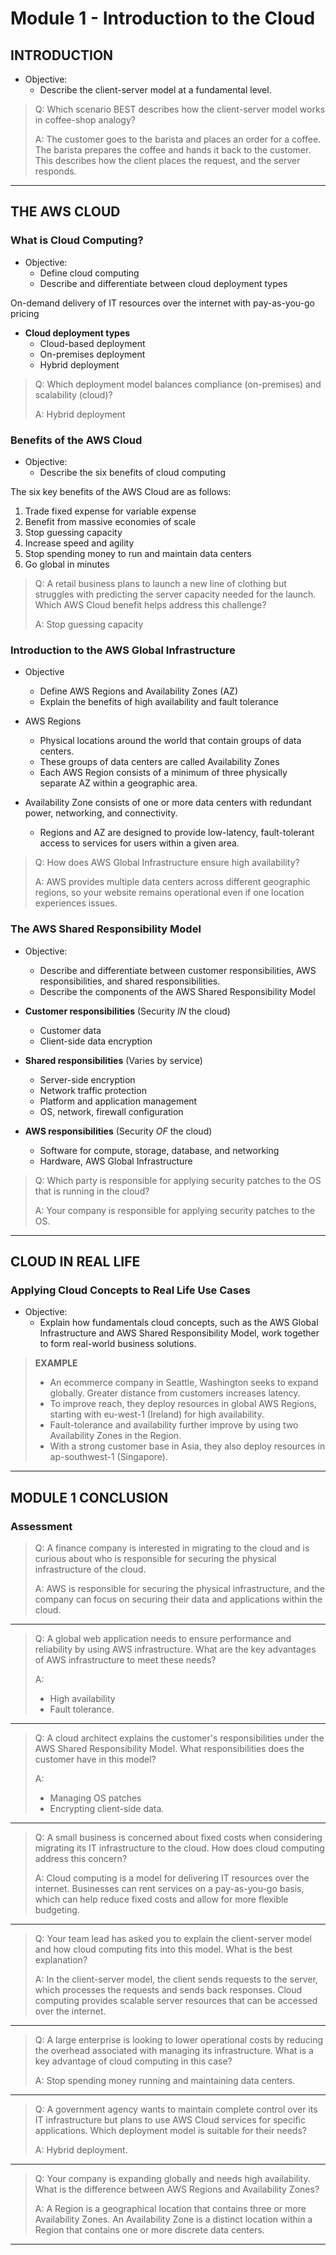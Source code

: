 # Module 1 - Introduction to the Cloud

## INTRODUCTION

- Objective:
  - Describe the client-server model at a fundamental level.

> Q: Which scenario BEST describes how the client-server model works in coffee-shop analogy?
> 
> A: The customer goes to the barista and places an order for a coffee. The barista prepares the coffee and hands it back to the customer. This describes how the client places the request, and the server responds.
---
## THE AWS CLOUD

### What is Cloud Computing?

- Objective:
  - Define cloud computing
  - Describe and differentiate between cloud deployment types

On-demand delivery of IT resources over the internet with pay-as-you-go pricing

- **Cloud deployment types**
    - Cloud-based deployment
    - On-premises deployment
    - Hybrid deployment

> Q: Which deployment model balances compliance (on-premises) and scalability (cloud)?
> 
> A: Hybrid deployment

### Benefits of the AWS Cloud

- Objective:
  - Describe the six benefits of cloud computing

The six key benefits of the AWS Cloud are as follows:

1. Trade fixed expense for variable expense
2. Benefit from massive economies of scale
3. Stop guessing capacity
4. Increase speed and agility
5. Stop spending money to run and maintain data centers
6. Go global in minutes



> Q: A retail business plans to launch a new line of clothing but struggles with predicting the server capacity needed for the launch. Which AWS Cloud benefit helps address this challenge?
>
> A: Stop guessing capacity

### Introduction to the AWS Global Infrastructure

- Objective
  - Define AWS Regions and Availability Zones (AZ)
  - Explain the benefits of high availability and fault tolerance

- AWS Regions
  - Physical locations around the world that contain groups of data centers.
  - These groups of data centers are called Availability Zones
  - Each AWS Region consists of a minimum of three physically separate AZ within a geographic area.
- Availability Zone consists of one or more data centers with redundant power, networking, and connectivity.
  - Regions and AZ are designed to provide low-latency, fault-tolerant access to services for users within a given area.

> Q: How does AWS Global Infrastructure ensure high availability?
>
> A: AWS provides multiple data centers across different geographic regions, so your website remains operational even if one location experiences issues.

### The AWS Shared Responsibility Model

- Objective:
  - Describe and differentiate between customer responsibilities, AWS responsibilities, and shared responsibilities.
  - Describe the components of the AWS Shared Responsibility Model


- **Customer responsibilities** (Security _IN_ the cloud)
  - Customer data
  - Client-side data encryption
- **Shared responsibilities** (Varies by service)
  - Server-side encryption
  - Network traffic protection
  - Platform and application management
  - OS, network, firewall configuration
- **AWS responsibilities** (Security _OF_ the cloud)
  - Software for compute, storage, database, and networking
  - Hardware, AWS Global Infrastructure

> Q: Which party is responsible for applying security patches to the OS that is running in the cloud?
>
> A: Your company is responsible for applying security patches to the OS.

---
## CLOUD IN REAL LIFE

### Applying Cloud Concepts to Real Life Use Cases

- Objective:
  - Explain how fundamentals cloud concepts, such as the AWS Global Infrastructure and AWS Shared Responsibility Model, work together to form real-world business solutions.

>**EXAMPLE**
>- An ecommerce company in Seattle, Washington seeks to expand globally. Greater distance from customers increases latency.
>- To improve reach, they deploy resources in global AWS Regions, starting with eu-west-1 (Ireland) for high availability.
>- Fault-tolerance and availability further improve by using two Availability Zones in the Region.
>- With a strong customer base in Asia, they also deploy resources in ap-southwest-1 (Singapore).

---
## MODULE 1 CONCLUSION

### Assessment

> Q: A finance company is interested in migrating to the cloud and is curious about who is responsible for securing the physical infrastructure of the cloud.
>
> A: AWS is responsible for securing the physical infrastructure, and the company can focus on securing their data and applications within the cloud.

---

> Q: A global web application needs to ensure performance and reliability by using AWS infrastructure. What are the key advantages of AWS infrastructure to meet these needs?
>
> A: 
>   - High availability 
>   - Fault tolerance.

---

> Q: A cloud architect explains the customer's responsibilities under the AWS Shared Responsibility Model. What responsibilities does the customer have in this model?
>
> A: 
>   - Managing OS patches 
>   - Encrypting client-side data.

---

> Q: A small business is concerned about fixed costs when considering migrating its IT infrastructure to the cloud. How does cloud computing address this concern?
>
> A: Cloud computing is a model for delivering IT resources over the internet. Businesses can rent services on a pay-as-you-go basis, which can help reduce fixed costs and allow for more flexible budgeting.

---

> Q: Your team lead has asked you to explain the client-server model and how cloud computing fits into this model. What is the best explanation?
>
> A: In the client-server model, the client sends requests to the server, which processes the requests and sends back responses. Cloud computing provides scalable server resources that can be accessed over the internet.

---

> Q: A large enterprise is looking to lower operational costs by reducing the overhead associated with managing its infrastructure. What is a key advantage of cloud computing in this case?
>
> A: Stop spending money running and maintaining data centers.

---

> Q: A government agency wants to maintain complete control over its IT infrastructure but plans to use AWS Cloud services for specific applications. Which deployment model is suitable for their needs?
>
> A: Hybrid deployment.

---

> Q: Your company is expanding globally and needs high availability. What is the difference between AWS Regions and Availability Zones?
>
> A: A Region is a geographical location that contains three or more Availability Zones. An Availability Zone is a distinct location within a Region that contains one or more discrete data centers.

---
